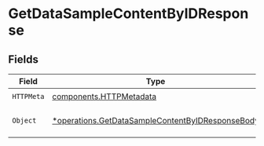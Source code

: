 # GetDataSampleContentByIDResponse


## Fields

| Field                                                                                                               | Type                                                                                                                | Required                                                                                                            | Description                                                                                                         |
| ------------------------------------------------------------------------------------------------------------------- | ------------------------------------------------------------------------------------------------------------------- | ------------------------------------------------------------------------------------------------------------------- | ------------------------------------------------------------------------------------------------------------------- |
| `HTTPMeta`                                                                                                          | [components.HTTPMetadata](../../models/components/httpmetadata.md)                                                  | :heavy_check_mark:                                                                                                  | N/A                                                                                                                 |
| `Object`                                                                                                            | [*operations.GetDataSampleContentByIDResponseBody](../../models/operations/getdatasamplecontentbyidresponsebody.md) | :heavy_minus_sign:                                                                                                  | a list of SampleContent objects                                                                                     |